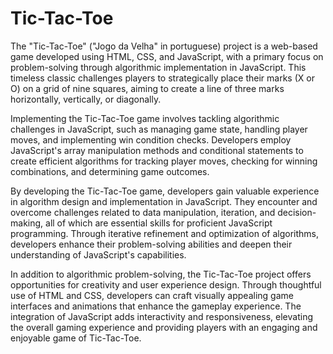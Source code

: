 # Tic-Tac-Toe
The "Tic-Tac-Toe" ("Jogo da Velha" in portuguese) project is a web-based game developed using HTML, CSS, and JavaScript, with a primary focus on problem-solving through algorithmic implementation in JavaScript. This timeless classic challenges players to strategically place their marks (X or O) on a grid of nine squares, aiming to create a line of three marks horizontally, vertically, or diagonally.

Implementing the Tic-Tac-Toe game involves tackling algorithmic challenges in JavaScript, such as managing game state, handling player moves, and implementing win condition checks. Developers employ JavaScript's array manipulation methods and conditional statements to create efficient algorithms for tracking player moves, checking for winning combinations, and determining game outcomes.

By developing the Tic-Tac-Toe game, developers gain valuable experience in algorithm design and implementation in JavaScript. They encounter and overcome challenges related to data manipulation, iteration, and decision-making, all of which are essential skills for proficient JavaScript programming. Through iterative refinement and optimization of algorithms, developers enhance their problem-solving abilities and deepen their understanding of JavaScript's capabilities.

In addition to algorithmic problem-solving, the Tic-Tac-Toe project offers opportunities for creativity and user experience design. Through thoughtful use of HTML and CSS, developers can craft visually appealing game interfaces and animations that enhance the gameplay experience. The integration of JavaScript adds interactivity and responsiveness, elevating the overall gaming experience and providing players with an engaging and enjoyable game of Tic-Tac-Toe.

